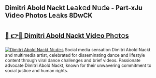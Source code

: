 ## Dimitri Abold Nackt Le𝚊k𝚎d N𝚞𝚍e - Part-xJu Vid𝚎o Photos Le𝚊ks 8DwCK

# <h2><a href="http://fba09u.evod.top/?m=Dimitri+Abold+Nackt">🔗 👉🔴 Dimitri Abold Nackt Vid𝚎o Ph𝚘t𝚘s</a></h2>

[![Dimitri Abold Nackt N𝚞d𝚎s](https://i.imgur.com/8V9OHl7.gif)](http://fba09u.evod.top/?m=Dimitri+Abold+Nackt)
Social media sensation Dimitri Abold Nackt and multimedia artist, celebrated for disseminating dance and lifestyle content through viral dance challenges and brief videos. Passionate advocate Dimitri Abold Nackt, known for their unwavering commitment to social justice and human rights. 
